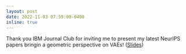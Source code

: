 ```yaml
---
layout: post
date: 2022-11-03 07:59:00-0400
inline: true
---
```


Thank you IBM Journal Club for inviting me to present my latest NeurIPS papers bringin a geometric
perspective on VAEs! (<a href="{{'/assets/pdf/Geometric_perspective_on_vae_IBM.pdf' | relative_url }}">Slides</a>)